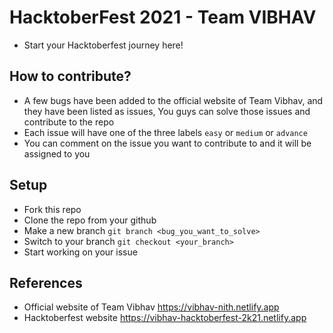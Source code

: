 # HacktoberFest 2021 - Team VIBHAV
- Start your Hacktoberfest journey here!

## How to contribute?
- A few bugs have been added to the official website of Team Vibhav, and they have been listed as issues, You guys can solve those issues and contribute to the repo
- Each issue will have one of the three labels `easy` or `medium` or `advance`
- You can comment on the issue you want to contribute to and it will be assigned to you

## Setup
- Fork this repo
- Clone the repo from your github
- Make a new branch `git branch <bug_you_want_to_solve>`
- Switch to your branch `git checkout <your_branch>`
- Start working on your issue

## References
- Official website of Team Vibhav https://vibhav-nith.netlify.app
- Hacktoberfest website https://vibhav-hacktoberfest-2k21.netlify.app
